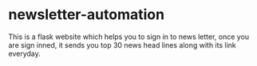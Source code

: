 # newsletter-automation
This is a flask website which helps you to sign in to news letter, once you are sign inned, it sends you top 30 news head lines along with its link everyday.
